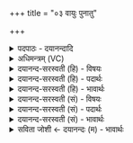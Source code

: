 +++
title = "०३ वायुः पुनातु"

+++
<details><summary>पदपाठः - दयानन्दादि</summary>

वा॒युः। पु॒ना॒तु॒। स॒वि॒ता। पु॒ना॒तु॒। अ॒ग्नेः। भ्राज॑सा। सूर्य्य॑स्य॒ वर्च॑सा। वि। मु॒च्य॒न्ता॒म्। उ॒स्रियाः॑। ३।
</details>

<details><summary>अधिमन्त्रम् (VC)</summary>

- वायुः सविता च देवते
- आदित्या देवा ऋषयः
- उष्णिक्
- ऋषभः
</details>

<details><summary>दयानन्द-सरस्वती (हि) - विषयः</summary>

जीवों की कर्मगति का विषय अगले मन्त्र में कहा है ॥
</details>

<details><summary>दयानन्द-सरस्वती (हि) - पदार्थः</summary>

पदार्थान्वयभाषाः -  हे मनुष्यो ! तुम (वायुः) पवन (अग्नेः) बिजुली की (भ्राजसा) दीप्ति से (सूर्यस्य) सूर्य के (वर्चसा) तेज से जिन हम लोगों को (पुनातु) पवित्र करे (सविता) सूर्य (पुनातु) पवित्र करे (उस्रियाः) किरण (विमुच्यन्ताम्) छोड़ें ॥३ ॥
</details>

<details><summary>दयानन्द-सरस्वती (हि) - भावार्थः</summary>

भावार्थभाषाः -  जब जीव शरीरों को छोड़ के विद्युत्, सूर्य के प्रकाश और वायु आदि को प्राप्त होकर जाते हैं और गर्भ में प्रवेश करते हैं, तब किरण उनको छोड़ देती हैं ॥३ ॥
</details>

<details><summary>दयानन्द-सरस्वती (सं) - विषयः</summary>

जीवानां कर्मगतिविषयमाह ॥
</details>

<details><summary>दयानन्द-सरस्वती (सं) - पदार्थः</summary>

पदार्थान्वयभाषाः -  हे मनुष्याः ! वायुरग्नेर्भ्राजसा सूर्यस्य वर्चसा यानस्मान् पुनातु सविता पुनातु उस्रिया विमुच्यन्ताम् ॥३ ॥
</details>

<details><summary>दयानन्द-सरस्वती (सं) - भावार्थः</summary>

भावार्थभाषाः -  यदा जीवाः शरीराणि त्यक्त्वा विद्युतं सूर्यप्रकाशं वाय्वादीनि च प्राप्य गच्छन्ति, गर्भं प्रविशन्ति, तदा किरणास्तान् त्यजन्ति ॥३ ॥
</details>

<details><summary>सविता जोशी ← दयानन्दः (म) - भावार्थः</summary>

भावार्थभाषाः -  जेव्हा जीव शरीरांना सोडून विद्युत, सूर्याचा प्रकाश व वायू इत्यादीमध्ये राहतात व गर्भात प्रवेश करतात तेव्हा (प्रकाश) किरणे त्यांना सोडून जातात.
</details>
